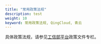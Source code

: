 ```yaml
---
title: "常用政策法规"
description: test
weight: 10
keyword: 常用政策法规, QingCloud, 青云
---
```




具体政策法规，请参见[工信部平台](https://beian.miit.gov.cn/#/Integrated/lawStatute)政策文件专栏。